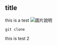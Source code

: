 ## title
this is a test
![圖片說明](https://nextlink-innovext.s3.ap-northeast-1.amazonaws.com/staging/wp-content/uploads/2019/10/1_J8O2xd9ZqxWr2x6EP4MHmg-1024x340.png)
```
git clone
```
this is test 2
